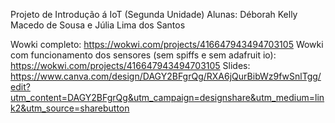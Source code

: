 Projeto de Introdução á IoT (Segunda Unidade)
Alunas: Déborah Kelly Macedo de Sousa e Júlia Lima dos Santos

Wowki completo: https://wokwi.com/projects/416647943494703105
Wowki com funcionamento dos sensores (sem spiffs e sem adafruit io): https://wokwi.com/projects/416647943494703105
Slides: https://www.canva.com/design/DAGY2BFgrQg/RXA6jQurBibWz9fwSnlTgg/edit?utm_content=DAGY2BFgrQg&utm_campaign=designshare&utm_medium=link2&utm_source=sharebutton
